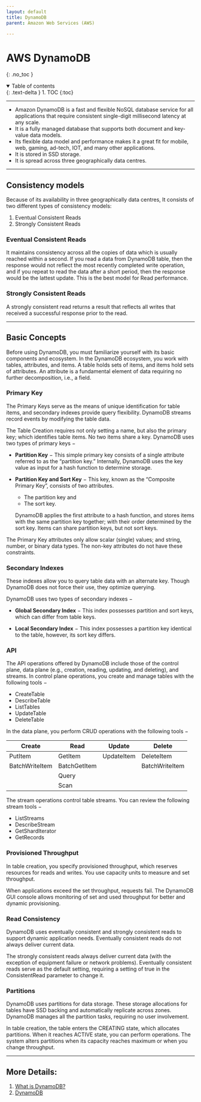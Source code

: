 ```yaml
---
layout: default
title: DynamoDB
parent: Amazon Web Services (AWS)

---
```


# AWS DynamoDB
{: .no_toc }

<details open markdown="block">
  <summary>
    Table of contents
  </summary>
  {: .text-delta }
1. TOC
{:toc}
</details>

---

- Amazon DynamoDB is a fast and flexible NoSQL database service for all applications that require consistent single-digit millisecond latency at any scale.
- It is a fully managed database that supports both document and key-value data models.
- Its flexible data model and performance makes it a great fit for mobile, web, gaming, ad-tech, IOT, and many other applications.
- It is stored in SSD storage.
- It is spread across three geographically data centres.

---

## Consistency models

Because of its availability in three geographically data centres, It consists of two different types of consistency models:

1. Eventual Consistent Reads
2. Strongly Consistent Reads

### Eventual Consistent Reads

It maintains consistency across all the copies of data which is usually reached within a second. If you read a data from DynamoDB table, then the response would not reflect the most recently completed write operation, and if you repeat to read the data after a short period, then the response would be the lattest update. This is the best model for Read performance.

### Strongly Consistent Reads

A strongly consistent read returns a result that reflects all writes that received a successful response prior to the read.


---


## Basic Concepts
Before using DynamoDB, you must familiarize yourself with its basic components and ecosystem. In the DynamoDB ecosystem, you work with tables, attributes, and items. A table holds sets of items, and items hold sets of attributes. An attribute is a fundamental element of data requiring no further decomposition, i.e., a field.

### Primary Key

The Primary Keys serve as the means of unique identification for table items, and secondary indexes provide query flexibility. DynamoDB streams record events by modifying the table data.

The Table Creation requires not only setting a name, but also the primary key; which identifies table items. No two items share a key. DynamoDB uses two types of primary keys −

- **Partition Key** − This simple primary key consists of a single attribute referred to as the “partition key.” Internally, DynamoDB uses the key value as input for a hash function to determine storage.
- **Partition Key and Sort Key** − This key, known as the “Composite Primary Key”, consists of two attributes.
  - The partition key and
  - The sort key.

  DynamoDB applies the first attribute to a hash function, and stores items with the same partition key together; with their order determined by the sort key. Items can share partition keys, but not sort keys.

The Primary Key attributes only allow scalar (single) values; and string, number, or binary data types. The non-key attributes do not have these constraints.


### Secondary Indexes
These indexes allow you to query table data with an alternate key. Though DynamoDB does not force their use, they optimize querying.

DynamoDB uses two types of secondary indexes −

- **Global Secondary Index** − This index possesses partition and sort keys, which can differ from table keys.

- **Local Secondary Index** − This index possesses a partition key identical to the table, however, its sort key differs.

### API 

The API operations offered by DynamoDB include those of the control plane, data plane (e.g., creation, reading, updating, and deleting), and streams. In control plane operations, you create and manage tables with the following tools −

- CreateTable
- DescribeTable
- ListTables
- UpdateTable
- DeleteTable


In the data plane, you perform CRUD operations with the following tools −


| Create | Read | Update     | Delete         |
|--------|------|------------|----------------|
| PutItem       | GetItem     | UpdateItem | DeleteItem     |
| BatchWriteItem   |  BatchGetItem |            | BatchWriteItem |
|        |   Query   |            |                |
|        |   Scan   |            |                |

The stream operations control table streams. You can review the following stream tools −

- ListStreams
- DescribeStream
- GetShardIterator
- GetRecords


### Provisioned Throughput

In table creation, you specify provisioned throughput, which reserves resources for reads and writes. You use capacity units to measure and set throughput.

When applications exceed the set throughput, requests fail. The DynamoDB GUI console allows monitoring of set and used throughput for better and dynamic provisioning.

### Read Consistency
DynamoDB uses eventually consistent and strongly consistent reads to support dynamic application needs. Eventually consistent reads do not always deliver current data.

The strongly consistent reads always deliver current data (with the exception of equipment failure or network problems). Eventually consistent reads serve as the default setting, requiring a setting of true in the ConsistentRead parameter to change it.


### Partitions
DynamoDB uses partitions for data storage. These storage allocations for tables have SSD backing and automatically replicate across zones. DynamoDB manages all the partition tasks, requiring no user involvement.

In table creation, the table enters the CREATING state, which allocates partitions. When it reaches ACTIVE state, you can perform operations. The system alters partitions when its capacity reaches maximum or when you change throughput.



---

## More Details: 
1. [What is DynamoDB?](https://www.javatpoint.com/aws-dynamodb)
2. [DynamoDB](https://www.tutorialspoint.com/dynamodb/dynamodb_basic_concepts.htm)